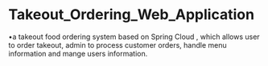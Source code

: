 # Takeout_Ordering_Web_Application
•a takeout food ordering system based on Spring Cloud , which allows user to order takeout, admin to process customer orders, handle menu information and mange users information.
